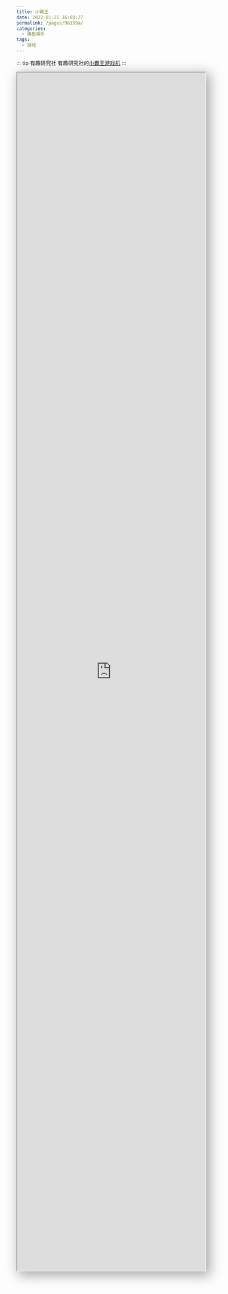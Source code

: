 ```yaml
---
title: 小霸王
date: 2022-01-25 16:08:27
permalink: /pages/98159a/
categories:
  - 摸鱼娱乐
tags:
  - 游戏
---
```


::: tip 有趣研究社 
有趣研究社的[小霸王游戏机](https://game.xugaoyi.com) <Badge text="微信搜一搜，有趣研究社"/>
:::

<div class="view">
    <iframe src="https://game.xugaoyi.com/"></iframe>
</div>

<style>
  .view {
      /* width: 90vw; */
      height: 80vh;
      margin: 5px auto;
      box-shadow: darkgrey 10px 10px 30px 5px;
  }
  iframe {
      width: 100%;
      height: 100%;
      /* background: rgb(0, 0, 0) none repeat scroll 0% 0%; */
  }
</style>